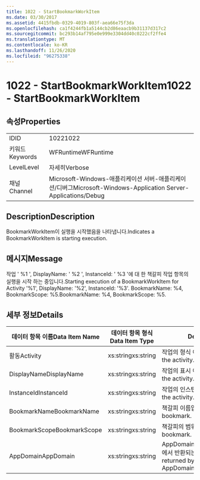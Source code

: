 ```yaml
---
title: 1022 - StartBookmarkWorkItem
ms.date: 03/30/2017
ms.assetid: 4415fbdb-0329-4019-803f-aea66e75f3da
ms.openlocfilehash: ca1f4244fb1a5144cb2d86eaacb9b31137d317c2
ms.sourcegitcommit: bc293b14af795e0e999e3304dd40c0222cf2ffe4
ms.translationtype: MT
ms.contentlocale: ko-KR
ms.lasthandoff: 11/26/2020
ms.locfileid: "96275338"
---
```

# <a name="1022---startbookmarkworkitem"></a><span data-ttu-id="d4f42-102">1022 - StartBookmarkWorkItem</span><span class="sxs-lookup"><span data-stu-id="d4f42-102">1022 - StartBookmarkWorkItem</span></span>

## <a name="properties"></a><span data-ttu-id="d4f42-103">속성</span><span class="sxs-lookup"><span data-stu-id="d4f42-103">Properties</span></span>  
  
|||  
|-|-|  
|<span data-ttu-id="d4f42-104">ID</span><span class="sxs-lookup"><span data-stu-id="d4f42-104">ID</span></span>|<span data-ttu-id="d4f42-105">1022</span><span class="sxs-lookup"><span data-stu-id="d4f42-105">1022</span></span>|  
|<span data-ttu-id="d4f42-106">키워드</span><span class="sxs-lookup"><span data-stu-id="d4f42-106">Keywords</span></span>|<span data-ttu-id="d4f42-107">WFRuntime</span><span class="sxs-lookup"><span data-stu-id="d4f42-107">WFRuntime</span></span>|  
|<span data-ttu-id="d4f42-108">Level</span><span class="sxs-lookup"><span data-stu-id="d4f42-108">Level</span></span>|<span data-ttu-id="d4f42-109">자세히</span><span class="sxs-lookup"><span data-stu-id="d4f42-109">Verbose</span></span>|  
|<span data-ttu-id="d4f42-110">채널</span><span class="sxs-lookup"><span data-stu-id="d4f42-110">Channel</span></span>|<span data-ttu-id="d4f42-111">Microsoft-Windows-애플리케이션 서버-애플리케이션/디버그</span><span class="sxs-lookup"><span data-stu-id="d4f42-111">Microsoft-Windows-Application Server-Applications/Debug</span></span>|  
  
## <a name="description"></a><span data-ttu-id="d4f42-112">Description</span><span class="sxs-lookup"><span data-stu-id="d4f42-112">Description</span></span>  

 <span data-ttu-id="d4f42-113">BookmarkWorkItem이 실행을 시작했음을 나타냅니다.</span><span class="sxs-lookup"><span data-stu-id="d4f42-113">Indicates a BookmarkWorkItem is starting execution.</span></span>  
  
## <a name="message"></a><span data-ttu-id="d4f42-114">메시지</span><span class="sxs-lookup"><span data-stu-id="d4f42-114">Message</span></span>  

 <span data-ttu-id="d4f42-115">작업 ' %1 ', DisplayName: ' %2 ', InstanceId: ' %3 '에 대 한 책갈피 작업 항목의 실행을 시작 하는 중입니다.</span><span class="sxs-lookup"><span data-stu-id="d4f42-115">Starting execution of a BookmarkWorkItem for Activity '%1', DisplayName: '%2', InstanceId: '%3'.</span></span>  <span data-ttu-id="d4f42-116">BookmarkName: %4, BookmarkScope: %5.</span><span class="sxs-lookup"><span data-stu-id="d4f42-116">BookmarkName: %4, BookmarkScope: %5.</span></span>  
  
## <a name="details"></a><span data-ttu-id="d4f42-117">세부 정보</span><span class="sxs-lookup"><span data-stu-id="d4f42-117">Details</span></span>  
  
|<span data-ttu-id="d4f42-118">데이터 항목 이름</span><span class="sxs-lookup"><span data-stu-id="d4f42-118">Data Item Name</span></span>|<span data-ttu-id="d4f42-119">데이터 항목 형식</span><span class="sxs-lookup"><span data-stu-id="d4f42-119">Data Item Type</span></span>|<span data-ttu-id="d4f42-120">Description</span><span class="sxs-lookup"><span data-stu-id="d4f42-120">Description</span></span>|  
|--------------------|--------------------|-----------------|  
|<span data-ttu-id="d4f42-121">활동</span><span class="sxs-lookup"><span data-stu-id="d4f42-121">Activity</span></span>|<span data-ttu-id="d4f42-122">xs:string</span><span class="sxs-lookup"><span data-stu-id="d4f42-122">xs:string</span></span>|<span data-ttu-id="d4f42-123">작업의 형식 이름입니다.</span><span class="sxs-lookup"><span data-stu-id="d4f42-123">The type name of the activity.</span></span>|  
|<span data-ttu-id="d4f42-124">DisplayName</span><span class="sxs-lookup"><span data-stu-id="d4f42-124">DisplayName</span></span>|<span data-ttu-id="d4f42-125">xs:string</span><span class="sxs-lookup"><span data-stu-id="d4f42-125">xs:string</span></span>|<span data-ttu-id="d4f42-126">작업의 표시 이름입니다.</span><span class="sxs-lookup"><span data-stu-id="d4f42-126">The display name of the activity.</span></span>|  
|<span data-ttu-id="d4f42-127">InstanceId</span><span class="sxs-lookup"><span data-stu-id="d4f42-127">InstanceId</span></span>|<span data-ttu-id="d4f42-128">xs:string</span><span class="sxs-lookup"><span data-stu-id="d4f42-128">xs:string</span></span>|<span data-ttu-id="d4f42-129">작업의 인스턴스 ID입니다.</span><span class="sxs-lookup"><span data-stu-id="d4f42-129">The instance id of the activity.</span></span>|  
|<span data-ttu-id="d4f42-130">BookmarkName</span><span class="sxs-lookup"><span data-stu-id="d4f42-130">BookmarkName</span></span>|<span data-ttu-id="d4f42-131">xs:string</span><span class="sxs-lookup"><span data-stu-id="d4f42-131">xs:string</span></span>|<span data-ttu-id="d4f42-132">책갈피 이름입니다.</span><span class="sxs-lookup"><span data-stu-id="d4f42-132">The name of the bookmark.</span></span>|  
|<span data-ttu-id="d4f42-133">BookmarkScope</span><span class="sxs-lookup"><span data-stu-id="d4f42-133">BookmarkScope</span></span>|<span data-ttu-id="d4f42-134">xs:string</span><span class="sxs-lookup"><span data-stu-id="d4f42-134">xs:string</span></span>|<span data-ttu-id="d4f42-135">책갈피의 범위입니다.</span><span class="sxs-lookup"><span data-stu-id="d4f42-135">The scope of the bookmark.</span></span>|  
|<span data-ttu-id="d4f42-136">AppDomain</span><span class="sxs-lookup"><span data-stu-id="d4f42-136">AppDomain</span></span>|<span data-ttu-id="d4f42-137">xs:string</span><span class="sxs-lookup"><span data-stu-id="d4f42-137">xs:string</span></span>|<span data-ttu-id="d4f42-138">AppDomain.CurrentDomain.FriendlyName에서 반환되는 문자열입니다.</span><span class="sxs-lookup"><span data-stu-id="d4f42-138">The string returned by AppDomain.CurrentDomain.FriendlyName.</span></span>|
